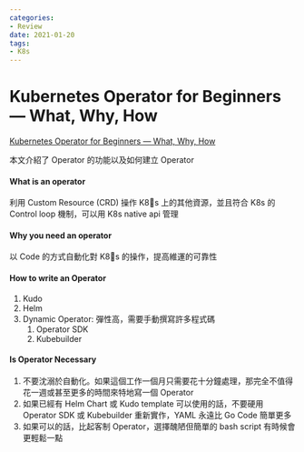 ```yaml
---
categories:
- Review
date: 2021-01-20
tags:
- K8s
---
```


# Kubernetes Operator for Beginners — What, Why, How

[Kubernetes Operator for Beginners — What, Why, How](https://medium.com/swlh/kubernetes-operator-for-beginners-what-why-how-21b23f0cb9b1)

本文介紹了 Operator 的功能以及如何建立 Operator

#### What is an operator

利用 Custom Resource (CRD) 操作 K8s 上的其他資源，並且符合 K8s 的 Control loop 機制，可以用 K8s native api 管理

#### Why you need an operator

以 Code 的方式自動化對 K8s 的操作，提高維運的可靠性

#### How to write an Operator

1. Kudo
2. Helm
3. Dynamic Operator: 彈性高，需要手動撰寫許多程式碼
   1. Operator SDK
   2. Kubebuilder

#### Is Operator Necessary

1. 不要沈溺於自動化。如果這個工作一個月只需要花十分鐘處理，那完全不值得花一週或甚至更多的時間來特地寫一個 Operator
2. 如果已經有 Helm Chart 或 Kudo template 可以使用的話，不要硬用 Operator SDK 或 Kubebuilder 重新實作，YAML 永遠比 Go Code 簡單更多
3. 如果可以的話，比起客制 Operator，選擇醜陋但簡單的 bash script 有時候會更輕鬆一點

